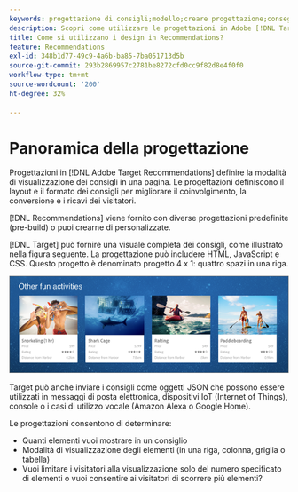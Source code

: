 ```yaml
---
keywords: progettazione di consigli;modello;creare progettazione;consegna;output
description: Scopri come utilizzare le progettazioni in Adobe [!DNL Target] Recommendations per definire la modalità di visualizzazione dei consigli in una pagina (1X4, 1X6, 2X2 e così via).
title: Come si utilizzano i design in Recommendations?
feature: Recommendations
exl-id: 348b1d77-49c9-4a6b-ba85-7ba051713d5b
source-git-commit: 293b2869957c2781be8272cfd0cc9f82d8e4f0f0
workflow-type: tm+mt
source-wordcount: '200'
ht-degree: 32%

---
```


# Panoramica della progettazione

Progettazioni in [!DNL Adobe Target Recommendations] definire la modalità di visualizzazione dei consigli in una pagina. Le progettazioni definiscono il layout e il formato dei consigli per migliorare il coinvolgimento, la conversione e i ricavi dei visitatori.

[!DNL Recommendations] viene fornito con diverse progettazioni predefinite (pre-build) o puoi crearne di personalizzate.

[!DNL Target] può fornire una visuale completa dei consigli, come illustrato nella figura seguente. La progettazione può includere HTML, JavaScript e CSS. Questo progetto è denominato progetto 4 x 1: quattro spazi in una riga.

![immagine velocity_example](assets/velocity_example.png)

Target può anche inviare i consigli come oggetti JSON che possono essere utilizzati in messaggi di posta elettronica, dispositivi IoT (Internet of Things), console o i casi di utilizzo vocale (Amazon Alexa o Google Home).

Le progettazioni consentono di determinare:

* Quanti elementi vuoi mostrare in un consiglio
* Modalità di visualizzazione degli elementi (in una riga, colonna, griglia o tabella)
* Vuoi limitare i visitatori alla visualizzazione solo del numero specificato di elementi o vuoi consentire ai visitatori di scorrere più elementi?
